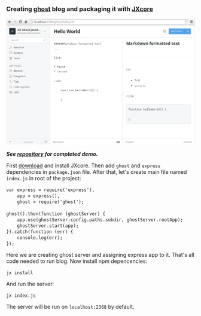 ### Creating [ghost](https://github.com/tryghost/Ghost) blog and packaging it with [JXcore](https://github.com/jxcore/jxcore)

![Demo screenshot](https://raw.githubusercontent.com/karaxuna/jxcore-tutorial-ghost-packaged/master/screens/admin-create-post.png "Demo screenshot")

***See [repository](https://github.com/karaxuna/jxcore-tutorial-jxcore-tutorial-ghost-packaged) for completed demo.***

First [download](http://jxcore.com/downloads/) and install JXcore. Then add `ghost` and `express` dependencies in `package.json` file. After that, let's create main file named `index.js` in root of the project:

    var express = require('express'),
        app = express(),
        ghost = require('ghost');

    ghost().then(function (ghostServer) {
        app.use(ghostServer.config.paths.subdir, ghostServer.rootApp);
        ghostServer.start(app);
    }).catch(function (err) {
        console.log(err);
    });

Here we are creating ghost server and assigning express app to it. That's all code needed to run blog. Now install npm depencencies:

    jx install
    
And run the server:

    jx index.js
    
The server will be run on `localhost:2368` by default.
